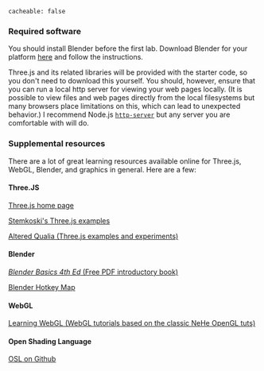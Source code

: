 ```
cacheable: false
```

### Required software

You should install Blender before the first lab. Download Blender for your platform [here](https://www.blender.org/download/) and follow the instructions. 

Three.js and its related libraries will be provided with the starter code, so you don't need to download this yourself. You should, however, ensure that you can run a local http server for viewing your web pages locally. (It is possible to view files and web pages directly from the local filesystems but many browsers place limitations on this, which can lead to unexpected behavior.) I recommend Node.js [`http-server`](https://www.npmjs.com/package/http-server) but any server you are comfortable with will do. 

### Supplemental resources

There are a lot of great learning resources available online for Three.js, WebGL,
Blender, and graphics in general. Here are a few:

#### Three.JS

[Three.js home page](http://threejs.org/)

[Stemkoski's Three.js examples](https://stemkoski.github.io/Three.js/)

[Altered Qualia (Three.js examples and experiments)](http://alteredqualia.com/)

#### Blender
[*Blender Basics 4th Ed* (Free PDF introductory book)](http://vrep.org/wp-content/uploads/2014/03/BlenderBasics_4thEdition2011.pdf)

[Blender Hotkey Map](https://bcgiu.wordpress.com/2015/02/12/best-blender-key-map-infographic/)

#### WebGL

[Learning WebGL (WebGL tutorials based on the classic NeHe OpenGL tuts)](http://learningwebgl.com/blog/?page_id=1217)


#### Open Shading Language

[OSL on Github](https://github.com/imageworks/openshadinglanguage)

